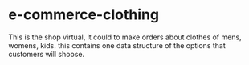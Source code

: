# e-commerce-clothing
This is the shop virtual, it could to make orders about clothes of mens, womens, kids. this contains one data structure of the options that customers will shoose.
